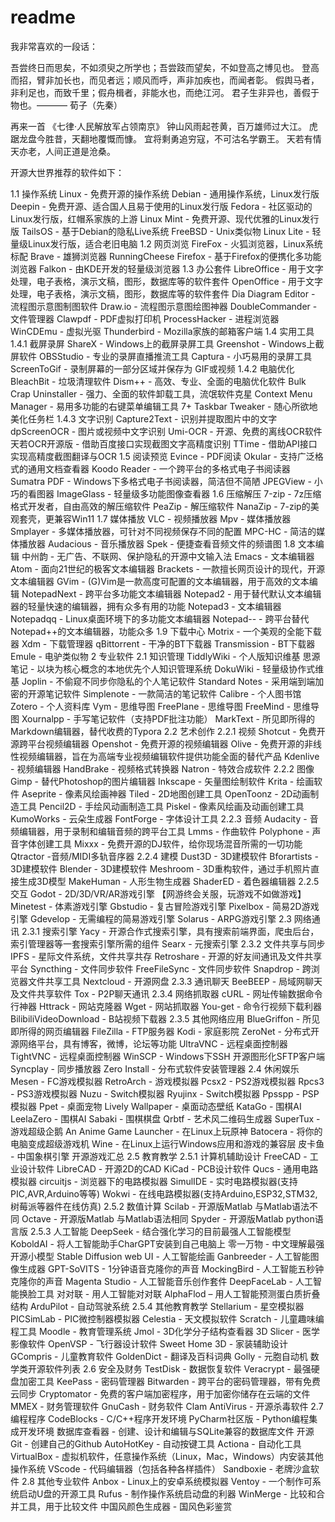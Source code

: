 # readme
我非常喜欢的一段话：

吾尝终日而思矣，不如须臾之所学也；吾尝跂而望矣，不如登高之博见也。
登高而招，臂非加长也，而见者远；顺风而呼，声非加疾也，而闻者彰。
假舆马者，非利足也，而致千里；假舟楫者，非能水也，而绝江河。
君子生非异也，善假于物也。———– 荀子（先秦）

再来一首
《七律·人民解放军占领南京》
钟山风雨起苍黄，百万雄师过大江。
虎踞龙盘今胜昔，天翻地覆慨而慷。
宜将剩勇追穷寇，不可沽名学霸王。
天若有情天亦老，人间正道是沧桑。

开源大世界推荐的软件如下：

1.1 操作系统
Linux - 免费开源的操作系统
Debian - 通用操作系统，Linux发行版
Deepin - 免费开源、适合国人且易于使用的Linux发行版
Fedora - 社区驱动的Linux发行版，红帽系家族的上游
Linux Mint - 免费开源、现代优雅的Linux发行版
TailsOS - 基于Debian的隐私Live系统
FreeBSD - Unix类似物
Linux Lite - 轻量级Linux发行版，适合老旧电脑
1.2 网页浏览
FireFox - 火狐浏览器，Linux系统标配
Brave - 雄狮浏览器
RunningCheese Firefox - 基于Firefox的便携化多功能浏览器
Falkon - 由KDE开发的轻量级浏览器
1.3 办公套件
LibreOffice - 用于文字处理，电子表格，演示文稿，图形，数据库等的软件套件
OpenOffice - 用于文字处理，电子表格，演示文稿，图形，数据库等的软件套件
Dia Diagram Editor - 流程图示意图制图软件
Draw.io - 流程图示意图绘图神器
DoubleCommander - 文件管理器
Clawpdf - PDF虚拟打印机
ProcessHacker - 进程浏览器
WinCDEmu - 虚拟光驱
Thunderbird - Mozilla家族的邮箱客户端
1.4 实用工具
1.4.1 截屏录屏
ShareX - Windows上的截屏录屏工具
Greenshot - Windows上截屏软件
OBSStudio - 专业的录屏直播推流工具
Captura - 小巧易用的录屏工具
ScreenToGif - 录制屏幕的一部分区域并保存为 GIF或视频
1.4.2 电脑优化
BleachBit - 垃圾清理软件
Dism++ - 高效、专业、全面的电脑优化软件
Bulk Crap Uninstaller - 强力、全面的软件卸载工具，流氓软件克星
Context Menu Manager - 易用多功能的右键菜单编辑工具
7+ Taskbar Tweaker - 随心所欲地美化任务栏
1.4.3 文字识别
Capture2Text - 识别并提取图片中的文字
dpScreenOCR - 图片或视频中文字识别
Umi-OCR - 开源、免费的离线OCR软件
天若OCR开源版 - 借助百度接口实现截图文字高精度识别
TTime - 借助API接口实现高精度截图翻译与OCR
1.5 阅读预览
Evince - PDF阅读
Okular - 支持广泛格式的通用文档查看器
Koodo Reader - 一个跨平台的多格式电子书阅读器
Sumatra PDF - Windows下多格式电子书阅读器，简洁但不简陋
JPEGView - 小巧的看图器
ImageGlass - 轻量级多功能图像查看器
1.6 压缩解压
7-zip - 7z压缩格式开发者，自由高效的解压缩软件
PeaZip - 解压缩软件
NanaZip - 7-zip的美观套壳，更兼容Win11
1.7 媒体播放
VLC - 视频播放器
Mpv - 媒体播放器
Smplayer - 多媒体播放器，可针对不同视频保存不同的配置
MPC-HC - 简洁的媒体播放器
Audacious - 音乐播放器
Spek - 便捷查看音频文件的频谱图
1.8 文本编辑
中州韵 - 无广告、不联网、保护隐私的开源中文输入法
Emacs - 文本编辑器
Atom - 面向21世纪的极客文本编辑器
Brackets - 一款擅长网页设计的现代，开源文本编辑器
GVim - (G)Vim是一款高度可配置的文本编辑器，用于高效的文本编辑
NotepadNext - 跨平台多功能文本编辑器
Notepad2 - 用于替代默认文本编辑器的轻量快速的编辑器，拥有众多有用的功能
Notepad3 - 文本编辑器
Notepadqq - Linux桌面环境下的多功能文本编辑器
Notepad-- - 跨平台替代Notepad++的文本编辑器，功能众多
1.9 下载中心
Motrix - 一个美观的全能下载器
Xdm - 下载管理器
qBittorrent - 干净的BT下载器
Transmission - BT下载器
Emule - 电驴类似物
2 专业软件
2.1 知识管理
TiddlyWiki - 个人版知识维基
思源笔记 - 以块为核心概念的本地优先个人知识管理系统
DokuWiki - 轻量级协作式维基
Joplin - 不偷窥不同步你隐私的个人笔记软件
Standard Notes - 采用端到端加密的开源笔记软件
Simplenote - 一款简洁的笔记软件
Calibre - 个人图书馆
Zotero - 个人资料库
Vym - 思维导图
FreePlane - 思维导图
FreeMind - 思维导图
Xournalpp - 手写笔记软件（支持PDF批注功能）
MarkText - 所见即所得的Markdown编辑器，替代收费的Typora
2.2 艺术创作
2.2.1 视频
Shotcut - 免费开源跨平台视频编辑器
Openshot - 免费开源的视频编辑器
Olive - 免费开源的非线性视频编辑器，旨在为高端专业视频编辑软件提供功能全面的替代产品
Kdenlive - 视频编辑器
HandBrake - 视频格式转换器
Natron - 特效合成软件
2.2.2 图像
Gimp - 替代Photoshop的图片编辑器
Inkscape - 矢量图绘制软件
Krita - 绘画软件
Aseprite - 像素风绘画神器
Tiled - 2D地图创建工具
OpenToonz - 2D动画制造工具
Pencil2D - 手绘风动画制造工具
Piskel - 像素风绘画及动画创建工具
KumoWorks - 云朵生成器
FontForge - 字体设计工具
2.2.3 音频
Audacity - 音频编辑器，用于录制和编辑音频的跨平台工具
Lmms - 作曲软件
Polyphone - 声音字体创建工具
Mixxx - 免费开源的DJ软件，给你现场混音所需的一切功能
Qtractor -音频/MIDI多轨音序器
2.2.4 建模
Dust3D - 3D建模软件
Bforartists - 3D建模软件
Blender - 3D建模软件
Meshroom - 3D重构软件，通过手机照片直接生成3D模型
MakeHuman - 人形生物生成器
ShaderED - 着色器编辑器
2.2.5 交互
Godot - 2D/3D/VR/AR游戏引擎 【网游终会关服，玩游戏不如做游戏】
Minetest - 体素游戏引擎
Gbstudio - 复古冒险游戏引擎
Pixelbox - 简易2D游戏引擎
Gdevelop - 无需编程的简易游戏引擎
Solarus - ARPG游戏引擎
2.3 网络通讯
2.3.1 搜索引擎
Yacy - 开源合作式搜索引擎，具有搜索前端界面，爬虫后台，索引管理器等一套搜索引擎所需的组件
Searx - 元搜索引擎
2.3.2 文件共享与同步
IPFS - 星际文件系统，文件共享共存
Retroshare - 开源的好友间通讯及文件共享平台
Syncthing - 文件同步软件
FreeFileSync - 文件同步软件
Snapdrop - 跨浏览器文件共享工具
Nextcloud - 开源网盘
2.3.3 通讯聊天
BeeBEEP - 局域网聊天及文件共享软件
Tox - P2P聊天通讯
2.3.4 网络抓取器
cURL - 网址传输数据命令行神器
Httrack - 网站克隆器
Wget - 网站抓取器
You-get - 命令行视频下载利器
BilibiliVideoDownload - B站视频下载器
2.3.5 其他网络应用
BlueGriffon - 所见即所得的网页编辑器
FileZilla - FTP服务器
Kodi - 家庭影院
ZeroNet - 分布式开源网络平台，具有博客，微博，论坛等功能
UltraVNC - 远程桌面控制器
TightVNC - 远程桌面控制器
WinSCP - Windows下SSH 开源图形化SFTP客户端
Syncplay - 同步播放器
Zero Install - 分布式软件安装管理器
2.4 休闲娱乐
Mesen - FC游戏模拟器
RetroArch - 游戏模拟器
Pcsx2 - PS2游戏模拟器
Rpcs3 - PS3游戏模拟器
Nuzu - Switch模拟器
Ryujinx - Switch模拟器
Ppsspp - PSP模拟器
Ppet - 桌面宠物
Lively Wallpaper - 桌面动态壁纸
KataGo - 围棋AI
LeelaZero - 围棋AI
Sabaki - 围棋棋盘
Qrbtf - 艺术风二维码生成器
SuperTux - 游戏超级企鹅
An Anime Game Launcher - 在Linux上玩原神
Batocera - 将你的电脑变成超级游戏机
Wine - 在Linux上运行Windows应用和游戏的兼容层
皮卡鱼 - 中国象棋引擎
开源游戏汇总
2.5 教育教学
2.5.1 计算机辅助设计
FreeCAD - 工业设计软件
LibreCAD - 开源2D的CAD
KiCad - PCB设计软件
Qucs - 通用电路模拟器
circuitjs - 浏览器下的电路模拟器
SimulIDE - 实时电路模拟器(支持PIC,AVR,Arduino等等)
Wokwi - 在线电路模拟器(支持Arduino,ESP32,STM32,树莓派等器件在线仿真)
2.5.2 数值计算
Scilab - 开源版Matlab 与Matlab语法不同
Octave - 开源版Matlab 与Matlab语法相同
Spyder - 开源版Matlab python语言版
2.5.3 人工智能
DeepSeek - 结合强化学习的目前最强人工智能模型
KoboldAI - 将人工智能助手CharGPT安装到自己电脑上
零一万物 - 中文理解最强开源小模型
Stable Diffusion web UI - 人工智能绘画
Ganbreeder - 人工智能图像生成器
GPT-SoVITS - 1分钟语音克隆你的声音
MockingBird - 人工智能五秒钟克隆你的声音
Magenta Studio - 人工智能音乐创作套件
DeepFaceLab - 人工智能换脸工具
对对联 - 用人工智能对对联
AlphaFlod – 用人工智能预测蛋白质折叠结构
ArduPilot - 自动驾驶系统
2.5.4 其他教育教学
Stellarium - 星空模拟器
PICSimLab - PIC微控制器模拟器
Celestia - 天文模拟软件
Scratch - 儿童趣味编程工具
Moodle - 教育管理系统
Jmol - 3D化学分子结构查看器
3D Slicer - 医学影像软件
OpenVSP - 飞行器设计软件
Sweet Home 3D - 家装辅助设计
GCompris - 儿童教育软件
GoldenDict - 翻译及百科词典
Golly - 元胞自动机
数学类开源软件列表
2.6 安全及财务
TestDisk - 数据恢复软件
Veracrypt - 最强硬盘加密工具
KeePass - 密码管理器
Bitwarden - 跨平台的密码管理器，带有免费云同步
Cryptomator - 免费的客户端加密程序，用于加密你储存在云端的文件
MMEX - 财务管理软件
GnuCash - 财务软件
Clam AntiVirus - 开源杀毒软件
2.7 编程程序
CodeBlocks - C/C++程序开发环境
PyCharm社区版 - Python编程集成开发环境
数据库查看器 - 创建、设计和编辑与SQLite兼容的数据库文件
开源Git - 创建自己的Github
AutoHotKey - 自动按键工具
Actiona - 自动化工具
VirtualBox - 虚拟机软件，任意操作系统（Linux，Mac，Windows）内安装其他操作系统
VScode - 代码编辑器（包括各种各样插件）
Sandboxie - 老牌沙盒软件
2.8 其他专业软件
Anbox - Linux上的安卓系统模拟器
Ventoy - 一个制作可系统启动U盘的开源工具
Rufus - 制作操作系统启动盘的利器
WinMerge - 比较和合并工具，用于比较文件
中国风颜色生成器 - 国风色彩鉴赏

